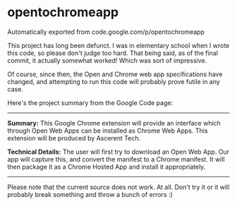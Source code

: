 # opentochromeapp
Automatically exported from code.google.com/p/opentochromeapp

This project has long been defunct. I was in elementary school when I wrote this code, so please don't judge too hard.
That being said, as of the final commit, it actually somewhat worked! Which was sort of impressive.

Of course, since then, the Open and Chrome web app specifications have changed, and attempting to run this code
will probably prove futile in any case.

Here's the project summary from the Google Code page:

---

**Summary:**
This Google Chrome extension will provide an interface which through Open Web Apps can be installed as 
Chrome Web Apps. This extension will be produced by Ascerent Tech.

**Technical Details:**
The user will first try to download an Open Web App. Our app will capture this, and convert the manifest 
to a Chrome manifest. It will then package it as a Chrome Hosted App and install it appropriately.

----

Please note that the current source does not work. At all. Don't try it or it will probably break something 
and throw a bunch of errors :)
